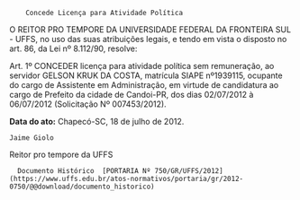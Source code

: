         Concede Licença para Atividade Política  

 

 O REITOR PRO TEMPORE DA UNIVERSIDADE FEDERAL DA FRONTEIRA SUL - UFFS, no uso das suas atribuições legais, e tendo em vista o disposto no art. 86, da Lei nº 8.112/90, resolve:

 Art. 1º CONCEDER licença para atividade política sem remuneração, ao servidor GELSON KRUK DA COSTA, matrícula SIAPE nº1939115, ocupante do cargo de Assistente em Administração, em virtude de candidatura ao cargo de Prefeito da cidade de Candoi-PR, dos dias 02/07/2012 à 06/07/2012 (Solicitação Nº 007453/2012).

  

   **Data do ato:** Chapecó-SC, 18 de julho de 2012.   
 

    Jaime Giolo   
 Reitor pro tempore da UFFS 

      Documento Histórico  [PORTARIA Nº 750/GR/UFFS/2012](https://www.uffs.edu.br/atos-normativos/portaria/gr/2012-0750/@@download/documento_historico)     
      